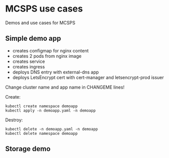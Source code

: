 MCSPS use cases
===============

Demos and use cases for MCSPS

Simple demo app
---------------

* creates configmap for nginx content
* creates 2 pods from nginx image
* creates service
* creates ingress
* deploys DNS entry with external-dns app
* deploys LetsEncrypt cert with cert-manager and letsencrypt-prod issuer

Change cluster name and app name in CHANGEME lines!

Create:

```
kubectl create namespace demoapp
kubectl apply -n demoapp.yaml -n demoapp
```

Destroy:

```
kubectl delete -n demoapp.yaml -n demoapp
kubectl delete namespace demoapp
```

Storage demo
------------

```

